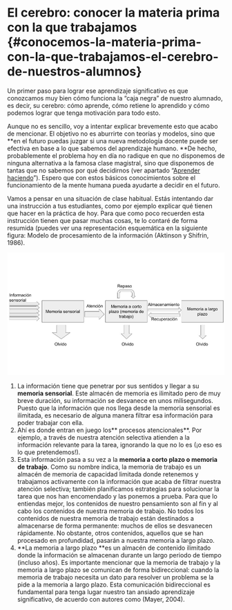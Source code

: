 # **El cerebro: conocer la materia prima con la que trabajamos** {#conocemos-la-materia-prima-con-la-que-trabajamos-el-cerebro-de-nuestros-alumnos}

Un primer paso para lograr ese aprendizaje significativo es que conozcamos muy bien cómo funciona la “caja negra” de nuestro alumnado, es decir, su cerebro: cómo aprende, cómo retiene lo aprendido y cómo podemos lograr que tenga motivación para todo esto.

Aunque no es sencillo, voy a intentar explicar brevemente esto que acabo de mencionar. El objetivo no es aburrirte con teorías y modelos, sino que **en el futuro puedas juzgar si una nueva metodología docente puede ser efectiva en base a lo que sabemos del aprendizaje humano. **De hecho, probablemente el problema hoy en día no radique en que no disponemos de ninguna alternativa a la famosa clase magistral, sino que disponemos de tantas que no sabemos por qué decidirnos \(ver apartado “[Aprender haciendo](aprender_haciendo/README.md)”\). Espero que con estos básicos conocimientos sobre el funcionamiento de la mente humana pueda ayudarte a decidir en el futuro.

Vamos a pensar en una situación de clase habitual. Estás intentando dar una instrucción a tus estudiantes, como por ejemplo explicar qué tienen que hacer en la práctica de hoy. Para que como poco recuerden esta instrucción tienen que pasar muchas cosas, te lo contaré de forma resumida \(puedes ver una representación esquemática en la siguiente figura: Modelo de procesamiento de la información \(Aktinson y Shifrin, 1986\).

![](/assets/import.png)

1. La información tiene que penetrar por sus sentidos y llegar a su **memoria sensorial**. Este almacén de memoria es ilimitado pero de muy breve duración, su información se desvanece en unos milisegundos. Puesto que la información que nos llega desde la memoria sensorial es ilimitada, es necesario de alguna manera filtrar esa información para poder trabajar con ella. 
2. Ahí es donde entran en juego los** procesos atencionales**. Por ejemplo, a través de nuestra atención selectiva atienden a la información relevante para la tarea, ignorando la que no lo es \(¡o eso es lo que pretendemos!\).
3. Esta información pasa a su vez a la **memoria a corto plazo o memoria de trabajo**. Como su nombre indica, la memoria de trabajo es un almacén de memoria de capacidad limitada donde retenemos y trabajamos activamente con la información que acaba de filtrar nuestra atención selectiva; también planificamos estrategias para solucionar la tarea que nos han encomendado y las ponemos a prueba. Para que lo entiendas mejor, los contenidos de nuestro pensamiento son al fin y al cabo los contenidos de nuestra memoria de trabajo. No todos los contenidos de nuestra memoria de trabajo están destinados a almacenarse de forma permanente: muchos de ellos se desvanecen rápidamente. No obstante, otros contenidos, aquellos que se han procesado en profundidad, pasarán a nuestra memoria a largo plazo.
4. **La memoria a largo plazo **es un almacén de contenido ilimitado donde la información se almacenan durante un largo periodo de tiempo \(incluso años\). Es importante mencionar que la memoria de trabajo y la memoria a largo plazo se comunican de forma bidireccional: cuando la memoria de trabajo necesita un dato para resolver un problema se la pide a la memoria a largo plazo. Esta comunicación bidireccional es fundamental para tenga lugar nuestro tan ansiado aprendizaje significativo, de acuerdo con autores como \(Mayer, 2004\).

# 



